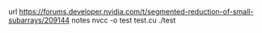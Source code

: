 url
https://forums.developer.nvidia.com/t/segmented-reduction-of-small-subarrays/209144
notes
nvcc -o test test.cu
./test